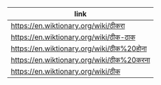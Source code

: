 |link|
|----|
|https://en.wiktionary.org/wiki/ठीकरा|
|https://en.wiktionary.org/wiki/ठीक-ठाक|
|https://en.wiktionary.org/wiki/ठीक%20होना|
|https://en.wiktionary.org/wiki/ठीक%20करना|
|https://en.wiktionary.org/wiki/ठीक|

